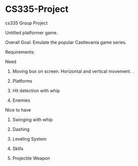 # CS335-Project
cs335 Group Project

Untitled platformer game.

Overall Goal: Emulate the popular Castlevania game series.

Requirements:

Need

1.  Moving box on screen. Horizontal and vertical movement.
.  

2.  Platforms


3.  Hit detection with whip
 

4.  Enemies
  
Nice to have

1.  Swinging with whip

2.  Dashing

3.  Leveling System

4.  Skills

5.  Projectile Weapon
